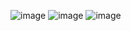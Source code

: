 ![image](https://github.com/user-attachments/assets/cfb632c7-e779-4ec9-996d-61febf75c0bc)
![image](https://github.com/user-attachments/assets/c300ec99-e37c-493b-8921-6834d48bd426)
![image](https://github.com/user-attachments/assets/23a1535c-6366-4e58-83aa-8645007c6365)

